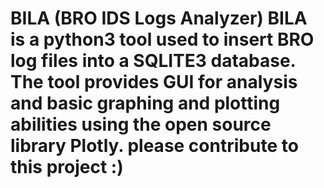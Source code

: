 # BILA  (BRO IDS Logs Analyzer)  BILA is a python3 tool used to insert BRO log files into a SQLITE3 database. The tool provides GUI for analysis and basic graphing and plotting abilities using the open source library Plotly. please contribute to this project :)

